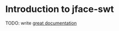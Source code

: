 # Introduction to jface-swt

TODO: write [great documentation](http://jacobian.org/writing/what-to-write/)
